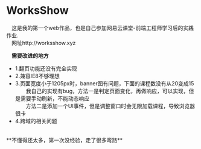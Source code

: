 # WorksShow

&emsp;这是我的第一个web作品，也是自己参加网易云课堂-前端工程师学习后的实践作业.<br />
&emsp;网址http://worksshow.xyz
    
&emsp;**需要改进的地方**
-  1.翻页功能还没有完全实现
-  2.兼容IE8不够理想
-  3.页面宽度小于1205px时，banner图有问题，下面的课程数没有从20变成15
&emsp;&emsp;我自己的实现有bug，方法一是判定页面变化，再做响应，可以实现，但是需要手动刷新，不能动态响应<br />
&emsp;&emsp;方法二是添加一个UI事件，但是调整窗口时会无限加载课程，导致浏览器很卡
-  4.跨域的相关问题<br />
<br />
**不懂得还太多，第一次没经验，走了很多弯路**
